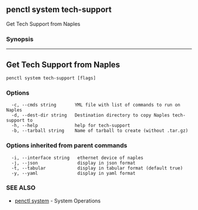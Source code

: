 ## penctl system tech-support

Get Tech Support from Naples

### Synopsis



------------------------------
 Get Tech Support from Naples 
------------------------------


```
penctl system tech-support [flags]
```

### Options

```
  -c, --cmds string       YML file with list of commands to run on Naples
  -d, --dest-dir string   Destination directory to copy Naples tech-support to
  -h, --help              help for tech-support
  -b, --tarball string    Name of tarball to create (without .tar.gz)
```

### Options inherited from parent commands

```
  -i, --interface string   ethernet device of naples
  -j, --json               display in json format
  -t, --tabular            display in tabular format (default true)
  -y, --yaml               display in yaml format
```

### SEE ALSO
* [penctl system](penctl_system.md)	 - System Operations

